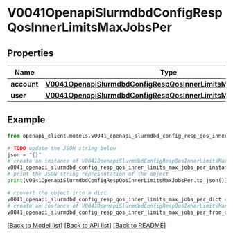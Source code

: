 # V0041OpenapiSlurmdbdConfigRespQosInnerLimitsMaxJobsPer


## Properties

Name | Type | Description | Notes
------------ | ------------- | ------------- | -------------
**account** | [**V0041OpenapiSlurmdbdConfigRespQosInnerLimitsMaxJobsPerAccount**](V0041OpenapiSlurmdbdConfigRespQosInnerLimitsMaxJobsPerAccount.md) |  | [optional] 
**user** | [**V0041OpenapiSlurmdbdConfigRespQosInnerLimitsMaxJobsPerUser**](V0041OpenapiSlurmdbdConfigRespQosInnerLimitsMaxJobsPerUser.md) |  | [optional] 

## Example

```python
from openapi_client.models.v0041_openapi_slurmdbd_config_resp_qos_inner_limits_max_jobs_per import V0041OpenapiSlurmdbdConfigRespQosInnerLimitsMaxJobsPer

# TODO update the JSON string below
json = "{}"
# create an instance of V0041OpenapiSlurmdbdConfigRespQosInnerLimitsMaxJobsPer from a JSON string
v0041_openapi_slurmdbd_config_resp_qos_inner_limits_max_jobs_per_instance = V0041OpenapiSlurmdbdConfigRespQosInnerLimitsMaxJobsPer.from_json(json)
# print the JSON string representation of the object
print(V0041OpenapiSlurmdbdConfigRespQosInnerLimitsMaxJobsPer.to_json())

# convert the object into a dict
v0041_openapi_slurmdbd_config_resp_qos_inner_limits_max_jobs_per_dict = v0041_openapi_slurmdbd_config_resp_qos_inner_limits_max_jobs_per_instance.to_dict()
# create an instance of V0041OpenapiSlurmdbdConfigRespQosInnerLimitsMaxJobsPer from a dict
v0041_openapi_slurmdbd_config_resp_qos_inner_limits_max_jobs_per_from_dict = V0041OpenapiSlurmdbdConfigRespQosInnerLimitsMaxJobsPer.from_dict(v0041_openapi_slurmdbd_config_resp_qos_inner_limits_max_jobs_per_dict)
```
[[Back to Model list]](../README.md#documentation-for-models) [[Back to API list]](../README.md#documentation-for-api-endpoints) [[Back to README]](../README.md)


